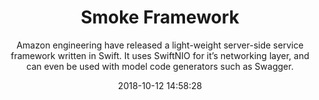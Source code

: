 ---
title: "Smoke Framework"
subtitle: "Amazon engineering have released a light-weight server-side service framework written in Swift. It uses SwiftNIO for it’s networking layer, and can even be used with model code generators such as Swagger."
tags: ["library"]
link: "https://github.com/amzn/smoke-framework"
date: "2018-10-12 14:58:28"
---